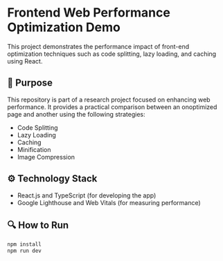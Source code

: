 # Frontend Web Performance Optimization Demo

This project demonstrates the performance impact of front-end optimization techniques such as code splitting, lazy loading, and caching using React.

## 📌 Purpose

This repository is part of a research project focused on enhancing web performance. It provides a practical comparison between an onoptimized page and another using the following strategies:
- Code Splitting
- Lazy Loading
- Caching
- Minification
- Image Compression

## ⚙️ Technology Stack

- React.js and TypeScript (for developing the app)
- Google Lighthouse and Web Vitals (for measuring performance)

## 🔍 How to Run

```bash
npm install
npm run dev

